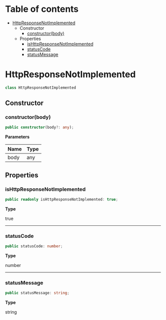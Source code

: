 # Table of contents

* [HttpResponseNotImplemented][ClassDeclaration-18]
    * Constructor
        * [constructor(body)][Constructor-11]
    * Properties
        * [isHttpResponseNotImplemented][PropertyDeclaration-42]
        * [statusCode][PropertyDeclaration-43]
        * [statusMessage][PropertyDeclaration-44]

# HttpResponseNotImplemented

```typescript
class HttpResponseNotImplemented
```
## Constructor

### constructor(body)

```typescript
public constructor(body?: any);
```

**Parameters**

| Name | Type |
| ---- | ---- |
| body | any  |

## Properties

### isHttpResponseNotImplemented

```typescript
public readonly isHttpResponseNotImplemented: true;
```

**Type**

true

----------

### statusCode

```typescript
public statusCode: number;
```

**Type**

number

----------

### statusMessage

```typescript
public statusMessage: string;
```

**Type**

string

[ClassDeclaration-18]: httpresponsenotimplemented.md#httpresponsenotimplemented
[Constructor-11]: httpresponsenotimplemented.md#constructorbody
[PropertyDeclaration-42]: httpresponsenotimplemented.md#ishttpresponsenotimplemented
[PropertyDeclaration-43]: httpresponsenotimplemented.md#statuscode
[PropertyDeclaration-44]: httpresponsenotimplemented.md#statusmessage